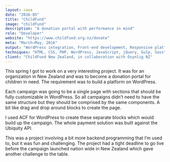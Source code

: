 ```yaml
---
layout: case
date: "2016-05"
title: "ChildFund"
image: "childfund"
description: "A donation portal with performance in mind"
role: "Developer"
website: "https://www.childfund.org.nz/donate"
meta: "March–May, 2016"
output: "WordPress integration, Front-end development, Responsive platform"
techniques: "HTML, CSS, PHP, WordPress, JavaScript, jQuery, Gulp, Sass"
client: "ChildFund New Zealand, in collaboration with Osynlig NZ"
---
```


This spring I got to work on a very interesting project. It was for an organization in New Zealand and was to become a donation portal for children in need. The requirement was to build a platform on WordPress.

Each campaign was going to be a single page with sections that should be fully customizable in WordPress. So all campaigns didn’t need to have the same structure but they should be comprised by the same components. A bit like drag and drop around blocks to create the page.

I used ACF for WordPress to create these separate blocks which would build up the campaign. The whole payment solution was built against the Ubiquity API.

This was a project involving a bit more backend programming that I’m used to, but it was fun and challenging. The project had a tight deadline to go live before the campaign launched nation wide in New Zealand which gave another challenge to the table.
